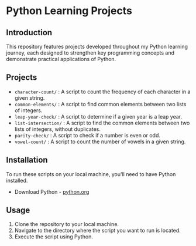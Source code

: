 # Python Learning Projects

## Introduction
This repository features projects developed throughout my Python learning journey, each designed to strengthen key programming concepts and demonstrate practical applications of Python.

## Projects
- `character-count/` : A script to count the frequency of each character in a given string.
- `common-elements/` : A script to find common elements between two lists of integers.
- `leap-year-check/` : A script to determine if a given year is a leap year.
- `list-intersection/` : A script to find the common elements between two lists of integers, without duplicates.
- `parity-check/` : A script to check if a number is even or odd.
- `vowel-count/` : A script to count the number of vowels in a given string.

## Installation
To run these scripts on your local machine, you'll need to have Python installed. 
- Download Python - [python.org](https://www.python.org/)

## Usage
1. Clone the repository to your local machine.
2. Navigate to the directory where the script you want to run is located.
3. Execute the script using Python.

